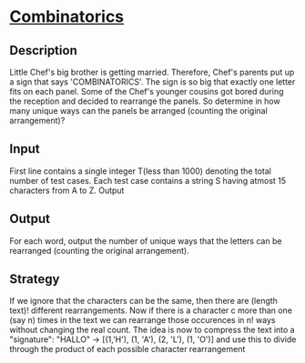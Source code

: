 # [Combinatorics](http://www.hackerearth.com/problem/algorithm/combinatorics/)

## Description
Little Chef's big brother is getting married. Therefore, Chef's parents put up a sign that says 'COMBINATORICS'. The sign is so big that exactly one letter fits on each panel. Some of the Chef's younger cousins got bored during the reception and decided to rearrange the panels. So determine in how many unique ways can the panels be arranged (counting the original arrangement)?

## Input

First line contains a single integer T(less than 1000) denoting the total number of test cases.
Each test case contains a string S having atmost 15 characters from A to Z. Output

## Output
For each word, output the number of unique ways that the letters can be rearranged (counting the original arrangement).

## Strategy

If we ignore that the characters can be the same, then there are (length text)! different rearrangements.
Now if there is a character c more than one (say n) times in the text we can rearrange those occurences in n! ways
without changing the real count.
The idea is now to compress the text into a "signature": "HALLO" -> [(1,'H'), (1, 'A'), (2, 'L'), (1, 'O')]
and use this to divide through the product of each possible character rearrangement
